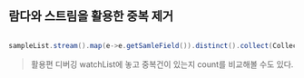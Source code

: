


## 람다와 스트림을 활용한 중복 제거

```java

sampleList.stream().map(e->e.getSamleField()).distinct().collect(Collectors.toList()).size()

```

> 활용편
> 디버깅 watchList에 놓고 중복건이 있는지 count를 비교해볼 수도 있다.

